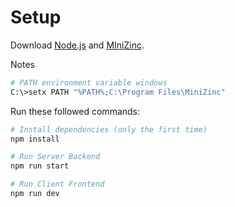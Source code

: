 # Setup
Download [Node.js](https://nodejs.org/en/download/)
and [MIniZinc](https://www.minizinc.org/software.html).

Notes 

``` bash
# PATH environment variable windows
C:\>setx PATH "%PATH%;C:\Program Files\MiniZinc"
```

Run these followed commands:

``` bash
# Install dependencies (only the first time)
npm install

# Run Server Backend
npm run start

# Run Client Frontend
npm run dev
```
